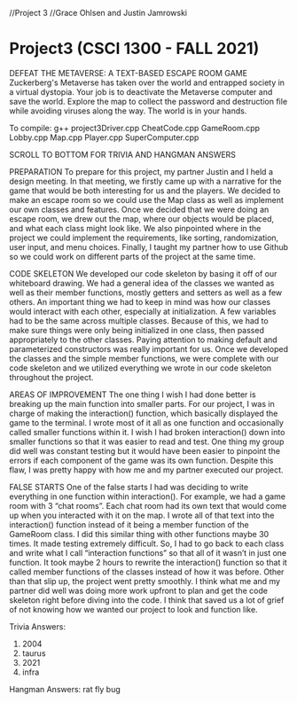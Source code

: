 //Project 3
//Grace Ohlsen and Justin Jamrowski
# Project3 (CSCI 1300 - FALL 2021)

DEFEAT THE METAVERSE: A TEXT-BASED ESCAPE ROOM GAME
Zuckerberg's Metaverse has taken over the world and entrapped society in a virtual dystopia. Your job is to deactivate the Metaverse
computer and save the world. Explore the map to collect the password and destruction file while avoiding viruses along the way.
The world is in your hands.

To compile:
g++ project3Driver.cpp CheatCode.cpp GameRoom.cpp Lobby.cpp Map.cpp Player.cpp SuperComputer.cpp

SCROLL TO BOTTOM FOR TRIVIA AND HANGMAN ANSWERS


PREPARATION
To prepare for this project, my partner Justin and I held a design meeting. In that meeting, we firstly came up with a narrative for the game that would be both interesting for us and the players. We decided to make an escape room so we could use the Map class as well as implement our own classes and features. Once we decided that we were doing an escape room, we drew out the map, where our objects would be placed, and what each class might look like. We also pinpointed where in the project we could implement the requirements, like sorting, randomization, user input, and menu choices. Finally, I taught my partner how to use Github so we could work on different parts of the project at the same time. 

CODE SKELETON
We developed our code skeleton by basing it off of our whiteboard drawing. We had a general idea of the classes we wanted as well as their member functions, mostly getters and setters as well as a few others. An important thing we had to keep in mind was how our classes would interact with each other, especially at initialization. A few variables had to be the same across multiple classes. Because of this, we had to make sure things were only being initialized in one class, then passed appropriately to the other classes. Paying attention to making default and parameterized constructors was really important for us. Once we developed the classes and the simple member functions, we were complete with our code skeleton and we utilized everything we wrote in our code skeleton throughout the project.

AREAS OF IMPROVEMENT
The one thing I wish I had done better is breaking up the main function into smaller parts. For our project, I was in charge of making the interaction() function, which basically displayed the game to the terminal. I wrote most of it all as one function and occasionally called smaller functions within it. I wish I had broken interaction() down into smaller functions so that it was easier to read and test. One thing my group did well was constant testing but it would have been easier to pinpoint the errors if each component of the game was its own function. Despite this flaw, I was pretty happy with how me and my partner executed our project.

FALSE STARTS
One of the false starts I had was deciding to write everything in one function within interaction(). For example, we had a game room with 3 “chat rooms”. Each chat room had its own text that would come up when you interacted with it on the map. I wrote all of that text into the interaction() function instead of it being a member function of the GameRoom class. I did this similar thing with other functions maybe 30 times. It made testing extremely difficult. So, I had to go back to each class and write what I call “interaction functions” so that all of it wasn’t in just one function. It took maybe 2 hours to rewrite the interaction() function so that it called member functions of the classes instead of how it was before. Other than that slip up, the project went pretty smoothly. I think what me and my partner did well was doing more work upfront to plan and get the code skeleton right before diving into the code. I think that saved us a lot of grief of not knowing how we wanted our project to look and function like.













Trivia Answers:
1) 2004
2) taurus
3) 2021
4) infra

Hangman Answers:
rat
fly
bug
